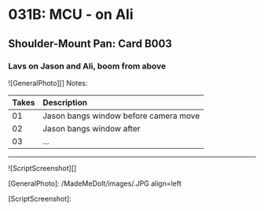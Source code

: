 # 031B: MCU - on Ali

## Shoulder-Mount Pan: Card B003

### Lavs on Jason and Ali, boom from above

![GeneralPhoto][]
Notes: 

| Takes | Description |
|:---|:----|
| 01 | Jason bangs window before camera move |
| 02 | Jason bangs window after |
| 03 | ... |



----

![ScriptScreenshot][]


[GeneralPhoto]:  /MadeMeDoIt/images/.JPG align=left

[ScriptScreenshot]: 